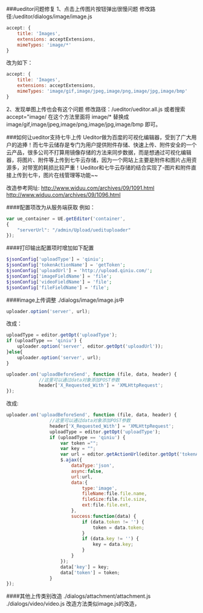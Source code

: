 ###ueditor问题修复
1、点击上传图片按钮弹出很慢问题
修改路径:/ueditor/dialogs/image/image.js
```javascript
accept: {
    title: 'Images',
    extensions: acceptExtensions,
    mimeTypes: 'image/*'
}
```
改为如下：
```javascript
accept: {
    title: 'Images',
    extensions: acceptExtensions,
    mimeTypes: 'image/gif,image/jpeg,image/png,image/jpg,image/bmp'
}
```
2、发现单图上传也会有这个问题
修改路径：/ueditor/ueditor.all.js
或者搜索 accept="image/ 在这个方法里面将 image/* 替换成 image/gif,image/jpeg,image/png,image/jpg,image/bmp 即可。


###如何让ueditor支持七牛上传
Ueditor做为百度的可视化编辑器，受到了广大用户的追捧！而七牛云储存是专门为用户提供附件存储、快速上传、附件安全的一个云产品，很多公司不打算用镜像存储的方法来同步数据，而是想通过可视化编辑器，将图片、附件等上传到七牛云存储，因为一个网站上主要是附件和图片占用资源多，对带宽的耗损比较严重！Ueditor和七牛云存储的结合实现了-图片和附件直接上传到七牛，图片在线管理等功能~~

改造参考网址:
http://www.widuu.com/archives/09/1091.html
http://www.widuu.com/archives/09/1096.html

####配置项改为从服务端获取
例如：
```javascript
var ue_container = UE.getEditor('container', 
{
    "serverUrl": "/admin/Upload/uedituploader"
});
```
####打印输出配置项时增加如下配置
```php
$jsonConfig['uploadType'] = 'qiniu';
$jsonConfig['tokenActionName'] = 'getToken';
$jsonConfig['uploadUrl'] = 'http://upload.qiniu.com/';
$jsonConfig['imageFieldName'] = 'file';
$jsonConfig['videoFieldName'] = 'file';
$jsonConfig['fileFieldName'] = 'file';
```
####image上传调整
./dialogs/image/image.js中
```javascript
uploader.option('server', url);
```
改成：
```javascript
uploadType = editor.getOpt('uploadType');
if (uploadType == 'qiniu') {
    uploader.option('server', editor.getOpt('uploadUrl'));
}else{
    uploader.option('server', url);
}
```

```javascript
uploader.on('uploadBeforeSend', function (file, data, header) {
            //这里可以通过data对象添加POST参数
            header['X_Requested_With'] = 'XMLHttpRequest';
});
```
改成:
```javascript
uploader.on('uploadBeforeSend', function (file, data, header) {
                //这里可以通过data对象添加POST参数
                header['X_Requested_With'] = 'XMLHttpRequest';
                uploadType = editor.getOpt('uploadType');
                if (uploadType == 'qiniu') {
                    var token ="";
                    var key = "";
                    var url = editor.getActionUrl(editor.getOpt('tokenActionName'));
                    $.ajax({
                        dataType:'json',
                        async:false,
                        url:url,
                        data:{
                            type:'image',
                            fileName:file.file.name,
                            fileSize:file.file.size,
                            ext:file.file.ext,
                        },
                        success:function(data) {
                            if (data.token != '') {
                                token = data.token;
                            }
                            if (data.key != '') {
                                key = data.key;
                            }
                        }
                    });
                    data['key'] = key;
                    data['token'] = token;
                }
});
```
####其他上传类别改造
./dialogs/attachment/attachment.js
./dialogs/video/video.js
改造方法类似image.js的改造，
